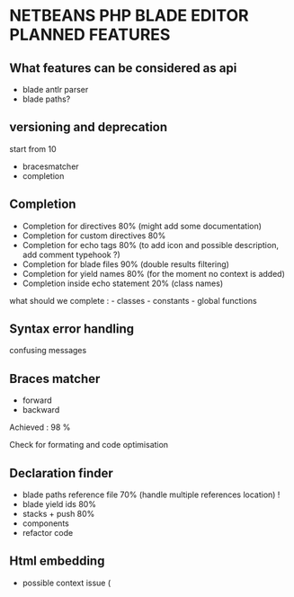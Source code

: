 # NETBEANS PHP BLADE EDITOR PLANNED FEATURES

## What features can be considered as api

- blade antlr parser
- blade paths?

## versioning and deprecation 

start from 10

- bracesmatcher
- completion

## Completion

- Completion for directives 80% (might add some documentation)
- Completion for custom directives 80%
- Completion for echo tags 80% (to add icon and possible description, add comment typehook ?)
- Completion for blade files 90% (double results filtering)
- Completion for yield names 80% (for the moment no context is added)
- Completion inside echo statement 20% (class names)

what should we complete :
    - classes
    - constants
    - global functions

## Syntax error handling

confusing messages

## Braces matcher

- forward
- backward

Achieved : 98 %

Check for formating and code optimisation

## Declaration finder

- blade paths reference file 70% (handle multiple references location) !
- blade yield ids 80%
- stacks + push 80%
- components
- refactor code

## Html embedding

- possible context issue (<script> new lines issue)

## Php embedding

- added a simple embedding for standard <?= > <?php ?> cases

## Reformating

## Navigation

## Lexer coloring

80%

Could simplify lexer coloring for directives after we have a full parser

should lookout for the freezing nekudo

verbatim should embed php code

extract all css directives

## ANTLR

see if alias can help us with simple param extraction on listener
might simplify generic block statment parsing which are not relevant for data extractio ex: block statements like @can, @isset ...

## Unit tests

- lexer
- completion

## Type searcher

- working for blade paths 90%

## Hints

- added a basic hint provider for custom direcvies 

!TODO link it with the custom direcvie config

## file wizard refactor

TemplateWizardIterator

Not sure if it's possible, not a priority.
The msin issue is the FileObject geName and getExt methods on .blade.php

## linked documentation in markdown ?

might check how it would work / parse

## Licence

add a GPL licence 0%

## plugins ?

livewire


---

## CONDITION FOR COMPLETE

Project considered complete when : 

- has good lexer coloring for all embedding context : html, javascript, css, php
    - should not freeze IDE when using ":" in php embedding context
    - should have unit tests for known lexer issues on the previous project
- has brace match highlight for html and blade directives and output tags
- navigator
- supports project config for : 
    - custom directives
    - custom blade template paths
- analyze with profiler the memory usage



